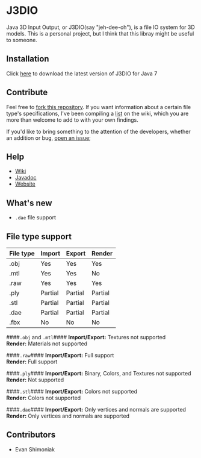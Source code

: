 J3DIO
======
Java 3D Input Output, or J3DIO(say "jeh-dee-oh"), is a file IO system for 3D models. This is a personal project, but I think that this libray might be useful to someone.

Installation
------------
Click [here][1] to download the latest version of J3DIO for Java 7

Contribute
----------
Feel free to [fork this repository][2]. If you want information about a certain file type's specifications, I've been compiling a [list][3] on the wiki, which you are more than welcome to add to with your own findings.

If you'd like to bring something to the attention of the developers, whether an addition or bug, [open an issue][4];

Help
----
 * [Wiki][5]
 * [Javadoc][6]
 * [Website][7]

What's new
----------
 * `.dae` file support

File type support
-----------------
| File type | Import  | Export  | Render  |
|-----------|---------|---------|---------|
|   .obj    | Yes     | Yes     | Yes     |
|   .mtl    | Yes     | Yes     | No      |
|   .raw    | Yes     | Yes     | Yes     |
|   .ply    | Partial | Partial | Partial |
|   .stl    | Partial | Partial | Partial |
|   .dae    | Partial | Partial | Partial |
|   .fbx    | No      | No      | No      |

####`.obj` and `.mtl`####
**Import/Export:** Textures not supported  
**Render:** Materials not supported

####`.raw`####
**Import/Export:** Full support  
**Render:** Full support

####`.ply`####
**Import/Export:** Binary, Colors, and Textures not supported  
**Render:** Not supported

####`.stl`####
**Import/Export:** Colors not supported  
**Render:** Colors not supported

####`.dae`####
**Import/Export:** Only vertices and normals are supported  
**Render:** Only vertices and normals are supported

Contributors
------------
 * Evan Shimoniak

 [1]: https://github.com/FracturedRetina/J3DIO/releases/download/v4.2-beta/j3dio_v4.2-beta_jre7.jar
 [2]: https://github.com/FracturedRetina/J3DIO/fork
 [3]: https://github.com/FracturedRetina/J3DIO/wiki/File-Type-Resources
 [4]: https://github.com/FracturedRetina/J3DIO/issues
 [5]: https://github.com/FracturedRetina/J3DIO/wiki
 [6]: http://fracturedretina.github.io/j3dio/doc/doc_v4.2-beta/
 [7]: http://fracturedretina.github.io/j3dio/
